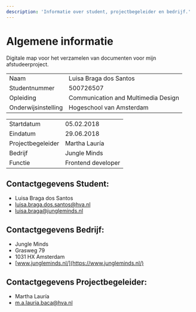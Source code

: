 ```yaml
---
description: 'Informatie over student, projectbegeleider en bedrijf.'
---
```


# Algemene informatie

Digitale map voor het verzamelen van documenten voor mijn afstudeerproject.

|  |  |
| --- | --- |
| Naam | Luisa Braga dos Santos |
| Studentnummer | 500726507 |
| Opleiding | Communication and Multimedia Design |
| Onderwijsinstelling | Hogeschool van Amsterdam |

|  |  |
| --- | --- |
| Startdatum | 05.02.2018 |
| Eindatum | 29.06.2018 |
| Projectbegeleider | Martha Lauría |
| Bedrijf | Jungle Minds |
| Functie | Frontend developer |

## Contactgegevens Student:

* Luisa Braga dos Santos
* luisa.braga.dos.santos@hva.nl
* luisa.braga@jungleminds.nl

## Contactgegevens Bedrijf:

* Jungle Minds
* Grasweg 79
* 1031 HX Amsterdam
* [www.jungleminds.nl/](https://www.jungleminds.nl/)

## Contactgegevens Projectbegeleider:

* Martha Lauría
* m.a.lauria.baca@hva.nl

